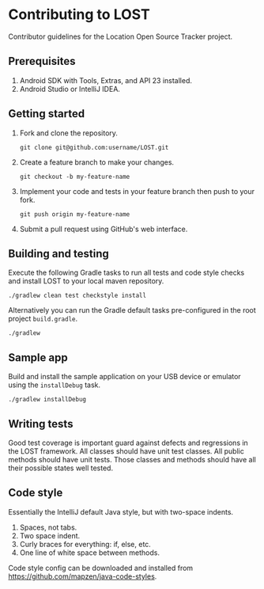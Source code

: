 # Contributing to LOST

Contributor guidelines for the Location Open Source Tracker project.

## Prerequisites

1. Android SDK with Tools, Extras, and API 23 installed.
2. Android Studio or IntelliJ IDEA.

## Getting started

1. Fork and clone the repository.

    ```
    git clone git@github.com:username/LOST.git
    ```

2. Create a feature branch to make your changes.

    ```
    git checkout -b my-feature-name
    ```

3. Implement your code and tests in your feature branch then push to your fork.

    ```
    git push origin my-feature-name
    ```

4. Submit a pull request using GitHub's web interface.

## Building and testing

Execute the following Gradle tasks to run all tests and code style checks and install LOST to your local maven repository.

    ./gradlew clean test checkstyle install

Alternatively you can run the Gradle default tasks pre-configured in the root project `build.gradle`.

    ./gradlew

## Sample app

Build and install the sample application on your USB device or emulator using the `installDebug` task.

    ./gradlew installDebug

## Writing tests

Good test coverage is important guard against defects and regressions in the LOST framework. All classes should have unit test classes. All public methods should have unit tests. Those classes and methods should have all their possible states well tested.

## Code style

Essentially the IntelliJ default Java style, but with two-space indents.

1. Spaces, not tabs.
2. Two space indent.
3. Curly braces for everything: if, else, etc.
4. One line of white space between methods.

Code style config can be downloaded and installed from https://github.com/mapzen/java-code-styles.
